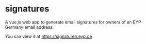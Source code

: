 # signatures
A vue.js web app to generate email signatures for owners of an EYP Germany email address.

You can view it at https://signaturen.eyp.de
